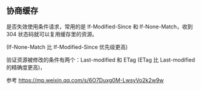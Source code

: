 ## 协商缓存
是否失效使用条件请求，常用的是 If-Modified-Since 和 If-None-Match，收到 304 状态码就可以复用缓存里的资源。

(If-None-Match 比 If-Modified-Since 优先级更高)  

验证资源被修改的条件有两个：Last-modified 和 ETag (ETag 比 Last-modified 的精确度更高)，


参考
https://mp.weixin.qq.com/s/6O7Duxg0M-LwsyVo2k2w9w